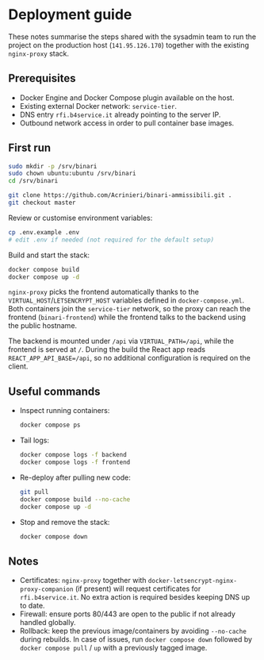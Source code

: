 # Deployment guide

These notes summarise the steps shared with the sysadmin team to run the project on the production host (`141.95.126.170`) together with the existing `nginx-proxy` stack.

## Prerequisites

- Docker Engine and Docker Compose plugin available on the host.
- Existing external Docker network: `service-tier`.
- DNS entry `rfi.b4service.it` already pointing to the server IP.
- Outbound network access in order to pull container base images.

## First run

```bash
sudo mkdir -p /srv/binari
sudo chown ubuntu:ubuntu /srv/binari
cd /srv/binari

git clone https://github.com/Acrinieri/binari-ammissibili.git .
git checkout master
```

Review or customise environment variables:

```bash
cp .env.example .env
# edit .env if needed (not required for the default setup)
```

Build and start the stack:

```bash
docker compose build
docker compose up -d
```

`nginx-proxy` picks the frontend automatically thanks to the `VIRTUAL_HOST`/`LETSENCRYPT_HOST` variables defined in `docker-compose.yml`. Both containers join the `service-tier` network, so the proxy can reach the frontend (`binari-frontend`) while the frontend talks to the backend using the public hostname.

The backend is mounted under `/api` via `VIRTUAL_PATH=/api`, while the frontend is served at `/`. During the build the React app reads `REACT_APP_API_BASE=/api`, so no additional configuration is required on the client.

## Useful commands

- Inspect running containers:
  ```bash
  docker compose ps
  ```
- Tail logs:
  ```bash
  docker compose logs -f backend
  docker compose logs -f frontend
  ```
- Re-deploy after pulling new code:
  ```bash
  git pull
  docker compose build --no-cache
  docker compose up -d
  ```
- Stop and remove the stack:
  ```bash
  docker compose down
  ```

## Notes

- Certificates: `nginx-proxy` together with `docker-letsencrypt-nginx-proxy-companion` (if present) will request certificates for `rfi.b4service.it`. No extra action is required besides keeping DNS up to date.
- Firewall: ensure ports 80/443 are open to the public if not already handled globally.
- Rollback: keep the previous image/containers by avoiding `--no-cache` during rebuilds. In case of issues, run `docker compose down` followed by `docker compose pull` / `up` with a previously tagged image.
